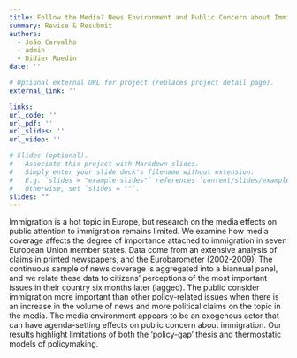 ```yaml
---
title: Follow the Media? News Environment and Public Concern about Immigration
summary: Revise & Resubmit
authors:
  - João Carvalho
  - admin
  - Didier Ruedin
date: ''

# Optional external URL for project (replaces project detail page).
external_link: ''

links:
url_code: ''
url_pdf: ''
url_slides: ''
url_video: ''

# Slides (optional).
#   Associate this project with Markdown slides.
#   Simply enter your slide deck's filename without extension.
#   E.g. `slides = "example-slides"` references `content/slides/example-slides.md`.
#   Otherwise, set `slides = ""`.
slides: ""
---
```


Immigration is a hot topic in Europe, but research on the media effects on public attention to immigration remains limited. We examine how media coverage affects the degree of importance attached to immigration in seven European Union member states. Data come from an extensive analysis of claims in printed newspapers, and the Eurobarometer (2002-2009). The continuous sample of news coverage is aggregated into a biannual panel, and we relate these data to citizens’ perceptions of the most important issues in their country six months later (lagged). The public consider immigration more important than other policy-related issues when there is an increase in the volume of news and more political claims on the topic in the media. The media environment appears to be an exogenous actor that can have agenda-setting effects on public concern about immigration. Our results highlight limitations of both the ‘policy-gap’ thesis and thermostatic models of policymaking. 
